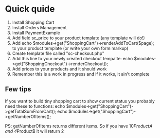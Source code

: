 Quick quide
===========

1.  Install Shopping Cart
2.  Install Orders Management
3.  Install PaymentExample
4.  Add field sc_price to your product template (any template will do!)
5.  Add echo $modules->get("ShoppingCart")->renderAddToCart($page); to your product template (or write your own form markup)
6.  Create template file called "sc-checkout.php"
7.  Add this line to your newly created checkout tempalte: echo $modules->get("ShoppingCheckout")->renderCheckout();
8.  Add prices to your products and it should work
9.  Remember this is a work in progress and if it works, it ain't complete

Few tips
--------

If you want to build tiny shopping cart to show current status you probably need these to functions:
echo $modules->get("ShoppingCart")->getTotalSumFromCart();
echo $modules->get("ShoppingCart")->getNumberOfItems();

PS: getNumberOfItems returns different items. So if you have 10*ProductA and 4*ProductB it will return 2